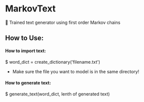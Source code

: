 # MarkovText
📖 Trained text generator using first order Markov chains

How to Use:
-------------
#### How to import text:

  $ word_dict = create_dictionary('filename.txt')
  
* Make sure the file you want to model is in the same directory!

#### How to generate text:

  $ generate_text(word_dict, lenth of generated text)
